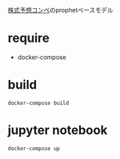 [株式予想コンペ](https://comp.probspace.com/competitions/us_stock_price)のprophetベースモデル

# require
* docker-compose

# build

```
docker-compose build
```

# jupyter notebook

```
docker-compose up
```